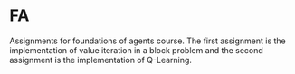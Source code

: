 # FA
Assignments for foundations of agents course. The first assignment is the implementation of value iteration in a block problem and the second assignment is the implementation of Q-Learning.
